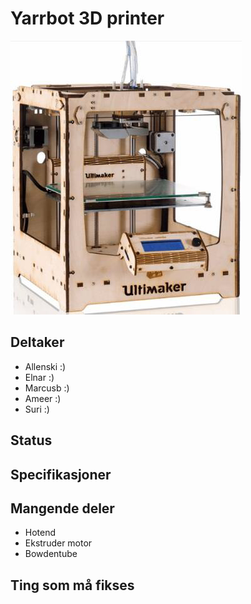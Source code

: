 # Yarrbot 3D printer
![Yarr](ULTIMAKER-ORIGINAL.jpg)


## Deltaker
- Allenski :)
- Elnar :)
- Marcusb :)
- Ameer :)
- Suri :)

## Status

## Specifikasjoner

## Mangende deler
- Hotend
- Ekstruder motor
- Bowdentube

## Ting som må fikses
